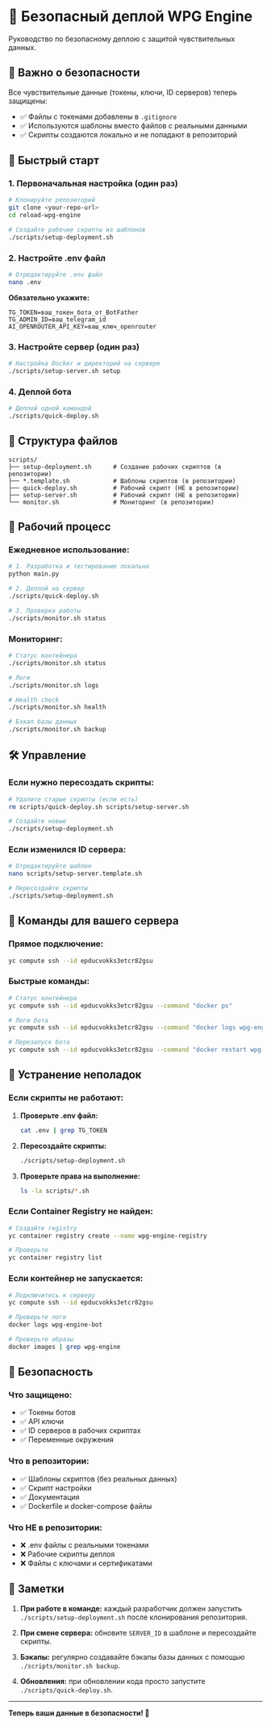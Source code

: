 # 🔐 Безопасный деплой WPG Engine

Руководство по безопасному деплою с защитой чувствительных данных.

## 🚨 Важно о безопасности

Все чувствительные данные (токены, ключи, ID серверов) теперь защищены:
- ✅ Файлы с токенами добавлены в `.gitignore`
- ✅ Используются шаблоны вместо файлов с реальными данными
- ✅ Скрипты создаются локально и не попадают в репозиторий

## 🚀 Быстрый старт

### 1. Первоначальная настройка (один раз)

```bash
# Клонируйте репозиторий
git clone <your-repo-url>
cd reload-wpg-engine

# Создайте рабочие скрипты из шаблонов
./scripts/setup-deployment.sh
```

### 2. Настройте .env файл

```bash
# Отредактируйте .env файл
nano .env
```

**Обязательно укажите:**
```env
TG_TOKEN=ваш_токен_бота_от_BotFather
TG_ADMIN_ID=ваш_telegram_id
AI_OPENROUTER_API_KEY=ваш_ключ_openrouter
```

### 3. Настройте сервер (один раз)

```bash
# Настройка Docker и директорий на сервере
./scripts/setup-server.sh setup
```

### 4. Деплой бота

```bash
# Деплой одной командой
./scripts/quick-deploy.sh
```

## 📁 Структура файлов

```
scripts/
├── setup-deployment.sh      # Создание рабочих скриптов (в репозитории)
├── *.template.sh            # Шаблоны скриптов (в репозитории)
├── quick-deploy.sh          # Рабочий скрипт (НЕ в репозитории)
├── setup-server.sh          # Рабочий скрипт (НЕ в репозитории)
└── monitor.sh               # Мониторинг (в репозитории)
```

## 🔄 Рабочий процесс

### Ежедневное использование:

```bash
# 1. Разработка и тестирование локально
python main.py

# 2. Деплой на сервер
./scripts/quick-deploy.sh

# 3. Проверка работы
./scripts/monitor.sh status
```

### Мониторинг:

```bash
# Статус контейнера
./scripts/monitor.sh status

# Логи
./scripts/monitor.sh logs

# Health check
./scripts/monitor.sh health

# Бэкап базы данных
./scripts/monitor.sh backup
```

## 🛠️ Управление

### Если нужно пересоздать скрипты:

```bash
# Удалите старые скрипты (если есть)
rm scripts/quick-deploy.sh scripts/setup-server.sh

# Создайте новые
./scripts/setup-deployment.sh
```

### Если изменился ID сервера:

```bash
# Отредактируйте шаблон
nano scripts/setup-server.template.sh

# Пересоздайте скрипты
./scripts/setup-deployment.sh
```

## 🔧 Команды для вашего сервера

### Прямое подключение:
```bash
yc compute ssh --id epducvokks3etcr82gsu
```

### Быстрые команды:
```bash
# Статус контейнера
yc compute ssh --id epducvokks3etcr82gsu --command "docker ps"

# Логи бота
yc compute ssh --id epducvokks3etcr82gsu --command "docker logs wpg-engine-bot"

# Перезапуск бота
yc compute ssh --id epducvokks3etcr82gsu --command "docker restart wpg-engine-bot"
```

## 🚨 Устранение неполадок

### Если скрипты не работают:

1. **Проверьте .env файл:**
   ```bash
   cat .env | grep TG_TOKEN
   ```

2. **Пересоздайте скрипты:**
   ```bash
   ./scripts/setup-deployment.sh
   ```

3. **Проверьте права на выполнение:**
   ```bash
   ls -la scripts/*.sh
   ```

### Если Container Registry не найден:

```bash
# Создайте registry
yc container registry create --name wpg-engine-registry

# Проверьте
yc container registry list
```

### Если контейнер не запускается:

```bash
# Подключитесь к серверу
yc compute ssh --id epducvokks3etcr82gsu

# Проверьте логи
docker logs wpg-engine-bot

# Проверьте образы
docker images | grep wpg-engine
```

## 🔐 Безопасность

### Что защищено:
- ✅ Токены ботов
- ✅ API ключи
- ✅ ID серверов в рабочих скриптах
- ✅ Переменные окружения

### Что в репозитории:
- ✅ Шаблоны скриптов (без реальных данных)
- ✅ Скрипт настройки
- ✅ Документация
- ✅ Dockerfile и docker-compose файлы

### Что НЕ в репозитории:
- ❌ .env файлы с реальными токенами
- ❌ Рабочие скрипты деплоя
- ❌ Файлы с ключами и сертификатами

## 📝 Заметки

1. **При работе в команде:** каждый разработчик должен запустить `./scripts/setup-deployment.sh` после клонирования репозитория.

2. **При смене сервера:** обновите `SERVER_ID` в шаблоне и пересоздайте скрипты.

3. **Бэкапы:** регулярно создавайте бэкапы базы данных с помощью `./scripts/monitor.sh backup`.

4. **Обновления:** при обновлении кода просто запустите `./scripts/quick-deploy.sh`.

---

**Теперь ваши данные в безопасности! 🔐**